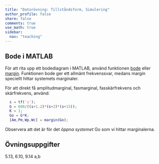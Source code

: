 ```yaml
---
title: "Datorövning: Tillståndsform, Simulering"
author_profile: false
share: false
comments: true
use_math: true
sidebar:
  nav: "teaching"
---
```

## Bode i MATLAB
För att rita upp ett bodediagram i MATLAB, använd funktionen [bode](https://se.mathworks.com/help/ident/ref/bode.html) eller [margin](https://se.mathworks.com/help/control/ref/margin.html). Funktionen bode ger ett allmänt frekvenssvar, medans margin speciellt hittar systemets marginaler. 

För att direkt få amplitudmarginal, fasmarginal, fasskärfrekvens och skärfrekvens, använd:
```matlab
  s = tf('s');
  G = 600/((s+1.2)*(s+2)*(s+15));
  K = 1;
  Go = G*K;
  [Am,Pm,Wp,Wc] = margin(Go);
```

Observera att det är för det _öppna systemet_ Go som vi hittar marginalerna. 

## Övningsuppgifter
5.13, 6.10, 9.14 a,b
